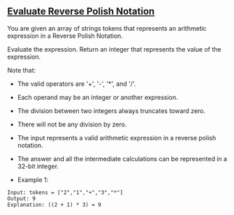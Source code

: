 ## [Evaluate Reverse Polish Notation](https://leetcode.com/problems/evaluate-reverse-polish-notation//)

You are given an array of strings tokens that represents an arithmetic expression in a Reverse Polish Notation.

Evaluate the expression. Return an integer that represents the value of the expression.

Note that:

- The valid operators are '+', '-', '*', and '/'.
- Each operand may be an integer or another expression.
- The division between two integers always truncates toward zero.
- There will not be any division by zero.
- The input represents a valid arithmetic expression in a reverse polish notation.
- The answer and all the intermediate calculations can be represented in a 32-bit integer.

- Example 1:
```
Input: tokens = ["2","1","+","3","*"]
Output: 9
Explanation: ((2 + 1) * 3) = 9
```
